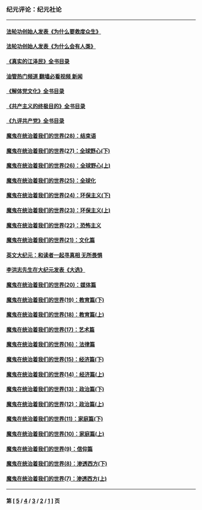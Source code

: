 ### 纪元评论：纪元社论
---
#### [法轮功创始人发表《为什么要救度众生》](../../pages/nsc422/n13975246.md?04280330) 
#### [法轮功创始人发表《为什么会有人类》](../../pages/nsc422/n13912117.md?04280330) 
#### [《真实的江泽民》全书目录](../../pages/nsc422/n13721399.md?04280330) 
#### [油管热门频道 翻墙必看视频 新闻](ok?04280330)
#### [《解体党文化》全书目录](../../pages/nsc422/n13721157.md?04280330) 
#### [《共产主义的终极目的》全书目录](../../pages/nsc422/n13721048.md?04280330) 
#### [《九评共产党》全书目录](../../pages/nsc422/n13708085.md?04280330) 
#### [魔鬼在统治着我们的世界(28)：结束语](../../pages/nsc422/n10936246.md?04280330) 
#### [魔鬼在统治着我们的世界(27)：全球野心(下)](../../pages/nsc422/n10928319.md?04280330) 
#### [魔鬼在统治着我们的世界(26)：全球野心(上)](../../pages/nsc422/n10900318.md?04280330) 
#### [魔鬼在统治着我们的世界(25)：全球化](../../pages/nsc422/n10788205.md?04280330) 
#### [魔鬼在统治着我们的世界(24)：环保主义(下)](../../pages/nsc422/n10695307.md?04280330) 
#### [魔鬼在统治着我们的世界(23)：环保主义(上)](../../pages/nsc422/n10688613.md?04280330) 
#### [魔鬼在统治着我们的世界(22)：恐怖主义](../../pages/nsc422/n10614727.md?04280330) 
#### [魔鬼在统治着我们的世界(21)：文化篇](../../pages/nsc422/n10597706.md?04280330) 
#### [英文大纪元：和读者一起寻真相 无所畏惧](../../pages/nsc422/n12542027.md?04280330) 
#### [李洪志先生在大纪元发表《大选》](../../pages/nsc422/n12534746.md?04280330) 
#### [魔鬼在统治着我们的世界(20)：媒体篇](../../pages/nsc422/n10586579.md?04280330) 
#### [魔鬼在统治着我们的世界(19)：教育篇(下)](../../pages/nsc422/n10564808.md?04280330) 
#### [魔鬼在统治着我们的世界(18)：教育篇(上)](../../pages/nsc422/n10526970.md?04280330) 
#### [魔鬼在统治着我们的世界(17)：艺术篇](../../pages/nsc422/n10499093.md?04280330) 
#### [魔鬼在统治着我们的世界(16)：法律篇](../../pages/nsc422/n10485969.md?04280330) 
#### [魔鬼在统治着我们的世界(15)：经济篇(下)](../../pages/nsc422/n10469975.md?04280330) 
#### [魔鬼在统治着我们的世界(14)：经济篇(上)](../../pages/nsc422/n10457370.md?04280330) 
#### [魔鬼在统治着我们的世界(13)：政治篇(下)](../../pages/nsc422/n10448270.md?04280330) 
#### [魔鬼在统治着我们的世界(12)：政治篇(上)](../../pages/nsc422/n10444576.md?04280330) 
#### [魔鬼在统治着我们的世界(11)：家庭篇(下)](../../pages/nsc422/n10440961.md?04280330) 
#### [魔鬼在统治着我们的世界(10)：家庭篇(上)](../../pages/nsc422/n10435448.md?04280330) 
#### [魔鬼在统治着我们的世界(9)：信仰篇](../../pages/nsc422/n10432159.md?04280330) 
#### [魔鬼在统治着我们的世界(8)：渗透西方(下)](../../pages/nsc422/n10429603.md?04280330) 
#### [魔鬼在统治着我们的世界(7)：渗透西方(上)](../../pages/nsc422/n10426013.md?04280330) 

---
#### 第 [ [5](./5.md?04280330) / [4](./4.md?04280330) / [3](./3.md?04280330) / [2](./2.md?04280330) / [1](./1.md?04280330) ] 页

